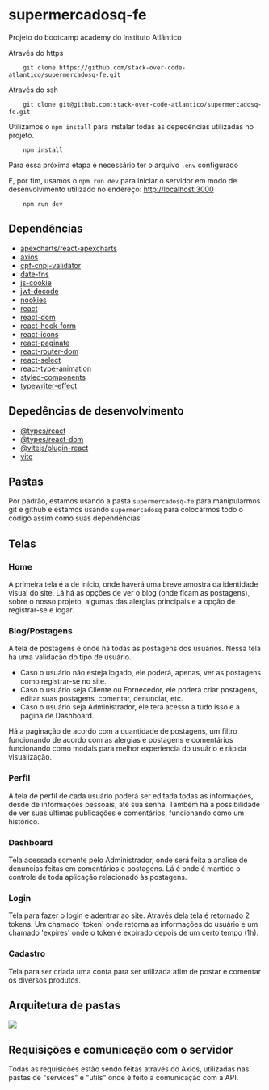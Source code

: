 # supermercadosq-fe
Projeto do bootcamp academy do Instituto Atlântico

Através do https
```
    git clone https://github.com/stack-over-code-atlantico/supermercadosq-fe.git
```

Através do ssh
```
    git clone git@github.com:stack-over-code-atlantico/supermercadosq-fe.git
```

Utilizamos o `npm install` para instalar todas as depedências utilizadas no projeto.

```
    npm install 
```
Para essa próxima etapa é necessário ter o arquivo `.env` configurado

E, por fim, usamos o `npm run dev` para iniciar o servidor em modo de desenvolvimento utilizado no endereço: [http://localhost:3000](http://localhost:3000)
```
    npm run dev
```

## Dependências

<ul>
    <li>
        <a href="https://apexcharts.com/">
            apexcharts/react-apexcharts
        </a>
    </li>
    <li>
        <a href="https://axios-http.com/ptbr/docs/intro">
            axios
        </a>
    </li>
    <li>
        <a href="https://www.npmjs.com/package/cpf-cnpj-validator">
            cpf-cnpj-validator
        </a>
    </li>
    <li>
        <a href="https://www.npmjs.com/package/date-fns">
            date-fns
        </a>
    </li>
    <li>
        <a href="https://www.npmjs.com/package/js-cookie">
            js-cookie
        </a>
    </li>
    <li>
        <a href="https://www.npmjs.com/package/jwt-decode">
            jwt-decode
        </a>
    </li>
    <li>
        <a href="https://www.npmjs.com/package/nookies">
            nookies
        </a>
    </li>
     <li>
        <a href="https://www.npmjs.com/package/react">
            react
        </a>
    </li>
     <li>
        <a href="https://www.npmjs.com/package/react-dom">
            react-dom
        </a>
    </li>
     <li>
        <a href="https://www.npmjs.com/package/react-hook-form">
            react-hook-form
        </a>
    </li>
    <li>
        <a href="https://www.npmjs.com/package/react-icons">
            react-icons
        </a>
    </li>
    <li>
        <a href="https://www.npmjs.com/package/react-paginate">
            react-paginate
        </a>
    </li>
    <li>
        <a href="https://www.npmjs.com/package/react-router-dom">
            react-router-dom
        </a>
    </li>
    <li>
        <a href="https://www.npmjs.com/package/react-select">
            react-select
        </a>
    </li>
    <li>
        <a href="https://www.npmjs.com/package/react-type-animation">
            react-type-animation
        </a>
    </li>
    <li>
        <a href="https://www.npmjs.com/package/styled-components">
            styled-components
        </a>
    </li>
    <li>
        <a href="https://www.npmjs.com/package/typewriter-effect">
            typewriter-effect
        </a>
    </li>
</ul>

## Depedências de desenvolvimento
<ul>
    <li>
        <a href="https://www.npmjs.com/package/@types/react">
            @types/react
        </a>
    </li>
    <li>
        <a href="https://www.npmjs.com/package/@types/react-dom">
            @types/react-dom
        </a>
    </li>
    <li>
        <a href="https://www.npmjs.com/package/@vitejs/plugin-react">
            @vitejs/plugin-react
        </a>
    </li>
    <li>
        <a href="https://vitejs.dev/">
            vite
        </a>
    </li>
</ul>

## Pastas

Por padrão, estamos usando a pasta `supermercadosq-fe` para manipularmos git e github e estamos usando `supermercadosq` para colocarmos todo o código assim como suas dependências

## Telas
### Home

A primeira tela é a de início, onde haverá uma breve amostra da identidade visual do site. Lá há as opções de ver o blog (onde ficam as postagens), sobre o nosso projeto, algumas das alergias principais e a opção de registrar-se e logar.

### Blog/Postagens

A tela de postagens é onde há todas as postagens dos usuários. Nessa tela há uma validação do tipo de usuário.
- Caso o usuário não esteja logado, ele poderá, apenas, ver as postagens como registrar-se no site.
- Caso o usuário seja Cliente ou Fornecedor, ele poderá criar postagens, editar suas postagens, comentar, denunciar, etc.
- Caso o usuário seja Administrador, ele terá acesso a tudo isso e a pagina de Dashboard.

Há a paginação de acordo com a quantidade de postagens, um filtro funcionando de acordo com as alergias e postagens e comentários funcionando como modais para melhor experiencia do usuário e rápida visualização.

### Perfil

A tela de perfil de cada usuário poderá ser editada todas as informações, desde de informações pessoais, até sua senha. Também há a possibilidade de ver suas ultimas publicações e comentários, funcionando como um histórico.

### Dashboard

Tela acessada somente pelo Administrador, onde será feita a analise de denuncias feitas em comentários e postagens. Lá é onde é mantido o controle de toda aplicação relacionado às postagens.

### Login

Tela para fazer o login e adentrar ao site. Através dela tela é retornado 2 tokens. Um chamado 'token' onde retorna as informações do usuário e um chamado 'expires' onde o token é expirado depois de um certo tempo (1h).

### Cadastro

Tela para ser criada uma conta para ser utilizada afim de postar e comentar os diversos produtos.

## Arquitetura de pastas

<img src="https://i.ibb.co/VYRYWYr/Screenshot-1.png" fullWidth/>

## Requisições e comunicação com o servidor

Todas as requisições estão sendo feitas através do Axios, utilizadas nas pastas de "services" e "utils" onde é feito a comunicação com a API.
